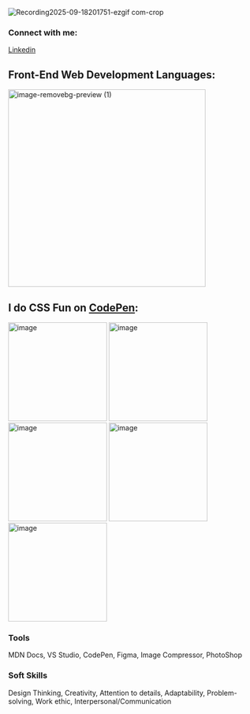 ![Recording2025-09-18201751-ezgif com-crop](https://github.com/user-attachments/assets/68f1baae-6340-4e31-a2a8-577c6f512a09)
### Connect with me:
  <a href="https://www.linkedin.com/in/saboor-malik" target="_blank">Linkedin</a>
  
## Front-End Web Development Languages:
<img width="400" height="auto" alt="image-removebg-preview (1)" src="https://github.com/user-attachments/assets/8c8ac11d-11eb-4310-835d-b4d415b0b371" />

## I do CSS Fun on <a href="https://codepen.io/Saboor-the-bold" target="_blank">CodePen</a>:
<img width="200" height="auto" alt="image" src="https://github.com/user-attachments/assets/4af9b038-0450-4b3d-b66f-e6b5a1045ac5" />
<img width="200" height="auto" alt="image" src="https://github.com/user-attachments/assets/e7442df3-51fd-4f91-a43f-fe318192a8f8" />
<img width="200" height="auto" alt="image" src="https://github.com/user-attachments/assets/a7e38756-1b1b-4bf7-922a-bf5d00b02dfe" />
<img width="200" height="auto" alt="image" src="https://github.com/user-attachments/assets/0893dc9a-0646-4391-89da-8d0633095a3f" />
<img width="200" height="auto" alt="image" src="https://github.com/user-attachments/assets/995ba27f-5d55-485f-8987-bd87d2e22cc9" />


### Tools
MDN Docs, VS Studio, CodePen, Figma, Image Compressor, PhotoShop

### Soft Skills
Design Thinking, Creativity, Attention to details, Adaptability, Problem-solving, Work ethic, Interpersonal/Communication
